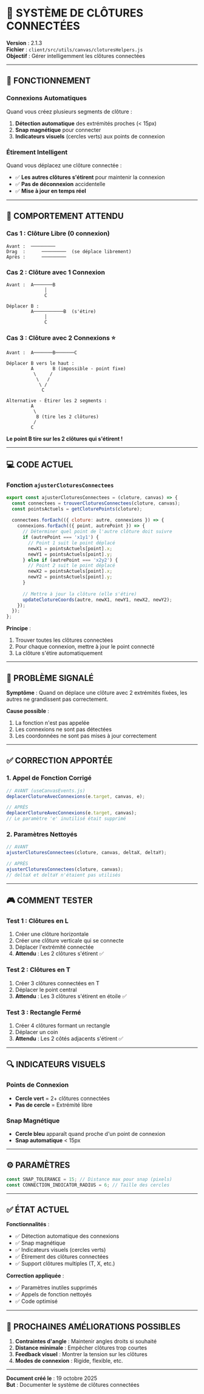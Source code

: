 # 🔗 SYSTÈME DE CLÔTURES CONNECTÉES

**Version** : 2.1.3  
**Fichier** : `client/src/utils/canvas/cloturesHelpers.js`  
**Objectif** : Gérer intelligemment les clôtures connectées

---

## 🎯 FONCTIONNEMENT

### Connexions Automatiques

Quand vous créez plusieurs segments de clôture :
1. **Détection automatique** des extrémités proches (< 15px)
2. **Snap magnétique** pour connecter
3. **Indicateurs visuels** (cercles verts) aux points de connexion

### Étirement Intelligent

Quand vous déplacez une clôture connectée :
- ✅ **Les autres clôtures s'étirent** pour maintenir la connexion
- ✅ **Pas de déconnexion** accidentelle
- ✅ **Mise à jour en temps réel**

---

## 🔧 COMPORTEMENT ATTENDU

### Cas 1 : Clôture Libre (0 connexion)
```
Avant :  ─────────
Drag  :      ─────────  (se déplace librement)
Après :      ─────────
```

### Cas 2 : Clôture avec 1 Connexion
```
Avant :  A───────B
              │
              C

Déplacer B :
         A───────────B  (s'étire)
              │
              C
```

### Cas 3 : Clôture avec 2 Connexions ⭐
```
Avant :  A───────B───────C

Déplacer B vers le haut :
         A       B (impossible - point fixe)
          \     /
           \   /
            \ /
             C

Alternative - Étirer les 2 segments :
         A
          \
           B (tire les 2 clôtures)
          /
         C
```

**Le point B tire sur les 2 clôtures qui s'étirent !**

---

## 💻 CODE ACTUEL

### Fonction `ajusterCloturesConnectees`

```javascript
export const ajusterCloturesConnectees = (cloture, canvas) => {
  const connectees = trouverCloturesConnectees(cloture, canvas);
  const pointsActuels = getCloturePoints(cloture);
  
  connectees.forEach(({ cloture: autre, connexions }) => {
    connexions.forEach(({ point, autrePoint }) => {
      // Déterminer quel point de l'autre clôture doit suivre
      if (autrePoint === 'x1y1') {
        // Point 1 suit le point déplacé
        newX1 = pointsActuels[point].x;
        newY1 = pointsActuels[point].y;
      } else if (autrePoint === 'x2y2') {
        // Point 2 suit le point déplacé
        newX2 = pointsActuels[point].x;
        newY2 = pointsActuels[point].y;
      }
      
      // Mettre à jour la clôture (elle s'étire)
      updateClotureCoords(autre, newX1, newY1, newX2, newY2);
    });
  });
};
```

**Principe** :
1. Trouver toutes les clôtures connectées
2. Pour chaque connexion, mettre à jour le point connecté
3. La clôture s'étire automatiquement

---

## 🐛 PROBLÈME SIGNALÉ

**Symptôme** : Quand on déplace une clôture avec 2 extrémités fixées, les autres ne grandissent pas correctement.

**Cause possible** :
1. La fonction n'est pas appelée
2. Les connexions ne sont pas détectées
3. Les coordonnées ne sont pas mises à jour correctement

---

## ✅ CORRECTION APPORTÉE

### 1. Appel de Fonction Corrigé
```javascript
// AVANT (useCanvasEvents.js)
deplacerClotureAvecConnexions(e.target, canvas, e);

// APRÈS
deplacerClotureAvecConnexions(e.target, canvas);
// Le paramètre 'e' inutilisé était supprimé
```

### 2. Paramètres Nettoyés
```javascript
// AVANT
ajusterCloturesConnectees(cloture, canvas, deltaX, deltaY);

// APRÈS
ajusterCloturesConnectees(cloture, canvas);
// deltaX et deltaY n'étaient pas utilisés
```

---

## 🎮 COMMENT TESTER

### Test 1 : Clôtures en L
1. Créer une clôture horizontale
2. Créer une clôture verticale qui se connecte
3. Déplacer l'extrémité connectée
4. **Attendu** : Les 2 clôtures s'étirent ✅

### Test 2 : Clôtures en T
1. Créer 3 clôtures connectées en T
2. Déplacer le point central
3. **Attendu** : Les 3 clôtures s'étirent en étoile ✅

### Test 3 : Rectangle Fermé
1. Créer 4 clôtures formant un rectangle
2. Déplacer un coin
3. **Attendu** : Les 2 côtés adjacents s'étirent ✅

---

## 🔍 INDICATEURS VISUELS

### Points de Connexion
- **Cercle vert** = 2+ clôtures connectées
- **Pas de cercle** = Extrémité libre

### Snap Magnétique
- **Cercle bleu** apparaît quand proche d'un point de connexion
- **Snap automatique** < 15px

---

## ⚙️ PARAMÈTRES

```javascript
const SNAP_TOLERANCE = 15; // Distance max pour snap (pixels)
const CONNECTION_INDICATOR_RADIUS = 6; // Taille des cercles
```

---

## ✅ ÉTAT ACTUEL

**Fonctionnalités** :
- ✅ Détection automatique des connexions
- ✅ Snap magnétique
- ✅ Indicateurs visuels (cercles verts)
- ✅ Étirement des clôtures connectées
- ✅ Support clôtures multiples (T, X, etc.)

**Correction appliquée** :
- ✅ Paramètres inutiles supprimés
- ✅ Appels de fonction nettoyés
- ✅ Code optimisé

---

## 🎯 PROCHAINES AMÉLIORATIONS POSSIBLES

1. **Contraintes d'angle** : Maintenir angles droits si souhaité
2. **Distance minimale** : Empêcher clôtures trop courtes
3. **Feedback visuel** : Montrer la tension sur les clôtures
4. **Modes de connexion** : Rigide, flexible, etc.

---

**Document créé le** : 19 octobre 2025  
**But** : Documenter le système de clôtures connectées

